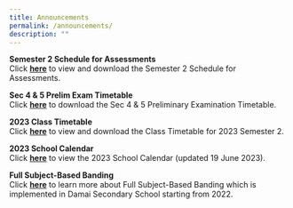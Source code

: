 ```yaml
---
title: Announcements
permalink: /announcements/
description: ""
---
```

<p><strong>Semester 2 Schedule for Assessments</strong><br>Click&nbsp;<a href="/information/students/assessment-matters" target="_blank" rel="noopener"><strong>here</strong></a>&nbsp;to view and download the Semester 2 Schedule for Assessments.</p>
<p><strong>Sec 4 &amp; 5 Prelim Exam Timetable</strong><br>Click&nbsp;<strong><a href="/information/students/assessment-matters" target="_blank" rel="noopener">here</a></strong>&nbsp;to download the Sec 4 &amp; 5 Preliminary Examination Timetable.</p>
<p><strong>2023 Class Timetable</strong><br>Click&nbsp;<strong><a href="/information/students/class-timetable" target="_blank" rel="noopener">here</a></strong>&nbsp;to view and download the Class Timetable for 2023 Semester 2.</p>
<p><strong>2023 School Calendar</strong><br>Click&nbsp;<a href="/files/2022%20School%20Calendar%20Damai%20Sec%20for%20students.pdf" target="_blank" rel="noopener"><strong>here</strong></a>&nbsp;to view the 2023 School Calendar (updated 19 June 2023).</p>
<p><strong>Full Subject-Based Banding</strong><br>Click&nbsp;<strong><a href="/information/full-subject-based-banding" target="_blank" rel="noopener">here</a></strong>&nbsp;to learn more about Full Subject-Based Banding which is implemented in Damai Secondary School starting from 2022.</p>